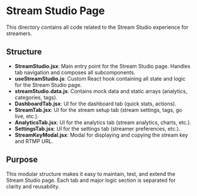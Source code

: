 # Stream Studio Page

This directory contains all code related to the Stream Studio experience for streamers.

## Structure

- **StreamStudio.jsx**: Main entry point for the Stream Studio page. Handles tab navigation and composes all subcomponents.
- **useStreamStudio.js**: Custom React hook containing all state and logic for the Stream Studio page.
- **streamStudio.data.js**: Contains mock data and static arrays (analytics, categories, tags).
- **DashboardTab.jsx**: UI for the dashboard tab (quick stats, actions).
- **StreamTab.jsx**: UI for the stream setup tab (stream settings, tags, go live, etc.).
- **AnalyticsTab.jsx**: UI for the analytics tab (stream analytics, charts, etc.).
- **SettingsTab.jsx**: UI for the settings tab (streamer preferences, etc.).
- **StreamKeyModal.jsx**: Modal for displaying and copying the stream key and RTMP URL.

## Purpose

This modular structure makes it easy to maintain, test, and extend the Stream Studio page. Each tab and major logic section is separated for clarity and reusability.

